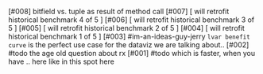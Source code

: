 [#008]       bitfield vs. tuple as result of method call
[#007]       [ will retrofit historical benchmark 4 of 5 ]
[#006]       [ will retrofit historical benchmark 3 of 5 ]
[#005]       [ will retrofit historical benchmark 2 of 5 ]
[#004]       [ will retrofit historical benchmark 1 of 5 ]
[#003]       #im-an-ideas-guy-jerry `lvar benefit curve` is the perfect
               use case for the dataviz we are talking about..
[#002] #todo the age old question about rx
[#001] #todo which is faster, when you have .. here like in this spot here
